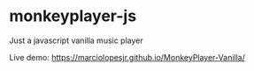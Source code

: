 # monkeyplayer-js
Just a javascript vanilla music player

Live demo: https://marciolopesjr.github.io/MonkeyPlayer-Vanilla/
